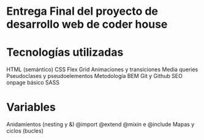 # Entrega Final del proyecto de desarrollo web de coder house
# Tecnologías utilizadas
HTML (semántico)
    CSS
    Flex
    Grid
    Animaciones y transiciones
    Media queries
    Pseudoclases y pseudoelementos
    Metodología BEM
    Git y Github
    SEO onpage básico
    SASS
# Variables
   Anidamientos (nesting y &)
    @import
    @extend
    @mixin e @include
    Mapas y ciclos (bucles)
